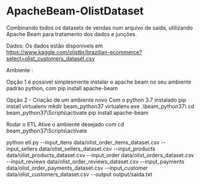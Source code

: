 # ApacheBeam-OlistDataset
Combinando todos os datasets de vendas num arquivo de saida, utilizando Apache Beam para tratamento dos dados e junções.

Dados:
Os dados estão disponíveis em https://www.kaggle.com/olistbr/brazilian-ecommerce?select=olist_customers_dataset.csv


Ambiente : 

Opção 1 
é possivel simplesmente instalar o apache beam no seu ambiente padrão python, com pip install apache-beam

Opção 2 - Criação de um ambiente novo
Com o python 3.7 instalado 
pip install virtualenv
mkdir beam_python37
virtualenv.exe .\beam_python37\ 
cd beam_python37\Scripts\activate
pip install apache-beam



Rodar o ETL
Ative o ambiente desejado com cd beam_python37\Scripts\activate

python etl.py --input_itens  data/olist_order_items_dataset.csv --input_sellers data/olist_sellers_dataset.csv --input_products data/olist_products_dataset.csv --input_order data/olist_orders_dataset.csv --input_reviews data/olist_order_reviews_dataset.csv --input_payments data/olist_order_payments_dataset.csv --input_customer data/olist_customers_dataset.csv --output output/saida.txt
